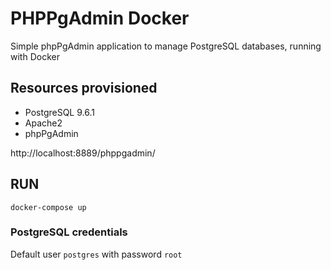 # PHPPgAdmin Docker
Simple phpPgAdmin application to manage PostgreSQL databases, running with Docker

## Resources provisioned
* PostgreSQL 9.6.1
* Apache2
* phpPgAdmin

http://localhost:8889/phppgadmin/

## RUN
```
docker-compose up
```

### PostgreSQL credentials
Default user `postgres` with password `root`
